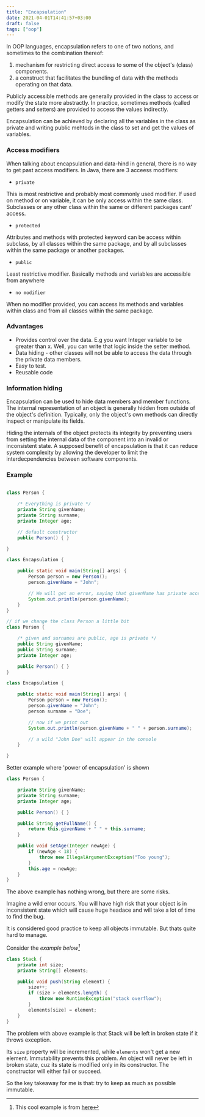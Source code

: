 ```yaml
---
title: "Encapsulation"
date: 2021-04-01T14:41:57+03:00
draft: false
tags: ["oop"]
---
```


In OOP languages, encapsulation refers to one of two notions, and sometimes to the combination thereof:
1. mechanism for restricting direct access to some of the object's (class) components.
2. a construct that facilitates the bundling of data with the methods operating on that data. 

Publicly accessible methods are generally provided in the class to access or modify the state more abstractly. In practice, sometimes methods (called getters and setters) are provided to access the values indirectly. 

Encapsulation can be achieved by declaring all the variables in the class as private and writing public mehtods in the class to set and get the values of variables. 

### Access modifiers

When talking about encapsulation and data-hind in general, there is no way to get past access modifiers. 
In Java, there are 3 acceess modifiers:
* `private`

This is most restrictive and probably most commonly used modifier. 
If used on method or on variable, it can be only access within the same class. Subclasses or any other class within the same or different packages cant' access. 

* `protected`

Attributes and methods with protected keyword can be access within subclass, by all classes within the same package, and by all subclasses within the same package or another packages.

* `public`

Least restrictive modifier. Basically methods and variables are accessible from anywhere

* `no modifier`

When no modifier provided, you can access its methods and variables within class and from all classes within the same package. 

### Advantages
* Provides control over the data. E.g you want Integer variable to be greater than x. Well, you can write that logic inside the setter method.
* Data hiding - other classes will not be able to access the data through the private data members. 
* Easy to test. 
* Reusable code

### Information hiding
Encapsulation can be used to hide data members and member functions. The internal representation of an object is generally hidden from outside of the object's definition. Typically, only the object's own methods can directly inspect or manipulate its fields. 

Hiding the internals of the object protects its integrity by preventing users from setting the internal data of the component into an invalid or inconsistent state. A supposed benefit of encapsulation is that it can reduce system complexity by allowing the developer to limit the interdecpendencies between software components. 

### Example

```java

class Person {

	/* Everything is private */
	private String givenName;
	private String surname;
	private Integer age;

	// default constructor
	public Person() { }

}

class Encapsulation {

	public static void main(String[] args) {
		Person person = new Person();
		person.givenName = "John";

		// We will get an error, saying that givenName has private access in main.Person
	    System.out.println(person.givenName);
	}
}

// if we change the class Person a little bit
class Person {

	/* given and surnames are public, age is private */
	public String givenName;
	public String surname;
	private Integer age;

	public Person() { }
}

class Encapsulation {

	public static void main(String[] args) {
		Person person = new Person();
		person.givenName = "John";
		person surname = "Doe";

		// now if we print out
	    System.out.println(person.givenName + " " + person.surname);

	    // a wild "John Doe" will appear in the console
	}

}	
```

Better example where 'power of encapsulation' is shown

```java
class Person {

	private String givenName;
	private String surname;
	private Integer age;

	public Person() { }

	public String getFullName() {
		return this.givenName + " " + this.surname;
	}

	public void setAge(Integer newAge) {
		if (newAge < 18) {
			throw new IllegalArgumentException("Too young");
		}
		this.age = newAge;
	}
}
```

The above example has nothing wrong, but there are some risks.

Imagine a wild error occurs. You will have high risk that your object is in inconsistent state which will cause 
huge headace and will take a lot of time to find the bug. 

It is considered good practice to keep all objects immutable. But thats quite hard to manage. 

Consider the <cite>example below[^1]</cite>

```java
class Stack {
	private int size;
	private String[] elements;

	public void push(String element) {
		size++;
		if (size > elements.length) {
			throw new RuntimeException("stack overflow");
		}
		elements[size] = element;
	}
}
```
The problem with above example is that Stack will be left in broken state if it throws exception. 

Its `size` property will be incremented, while `elements` won't get a new element. 
Immutability prevents this 
problem. An object will never be left in broken state, cuz its state is modified only in its constructor. The constructor will either fail or succeed. 

[^1]: This cool example is from [here](https://www.yegor256.com/2014/06/09/objects-should-be-immutable.html)

So the key takeaway for me is that: try to keep as much as possible immutable. 






